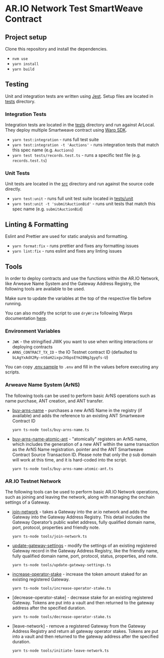 # AR.IO Network Test SmartWeave Contract

## Project setup

Clone this repository and install the dependencies.

- `nvm use`
- `yarn install`
- `yarn build`

## Testing

Unit and integration tests are written using [Jest]. Setup files are located in [tests] directory.

### Integration Tests

Integration tests are located in the [tests] directory and run against ArLocal. They deploy multiple Smartweave contract using [Warp SDK].

- `yarn test:integration` - runs full test suite
- `yarn test:integration -t 'Auctions'` - runs integration tests that match this spec name (e.g. `Auctions`)
- `yarn test tests/records.test.ts` - runs a specific test file (e.g. `records.test.ts`)

### Unit Tests

Unit tests are located in the [src] directory and run against the source code directly.

- `yarn test:unit` - runs full unit test suite located in [tests/unit]
- `yarn test:unit -t 'submitAuctionBid'` - runs unit tests that match this spec name (e.g. `submitAuctionBid`)

## Linting & Formatting

Eslint and Prettier are used for static analysis and formatting.

- `yarn format:fix` - runs prettier and fixes any formatting issues
- `yarn lint:fix` - runs eslint and fixes any linting issues

## Tools

In order to deploy contracts and use the functions within the AR.IO Network, like Arweave Name System and the Gateway Address Registry, the following tools are available to be used.

Make sure to update the variables at the top of the respective file before running.

You can also modify the script to use `dryWrite` following Warps documentation [here](https://academy.warp.cc/docs/sdk/basic/contract-methods#drywrite).

### Environment Variables

- `JWK` - the stringified JWK you want to use when writing interactions or deploying contracts
- `ARNS_CONTRACT_TX_ID` - the IO Testnet contract ID (defaulted to `bLAgYxAdX2Ry-nt6aH2ixgvJXbpsEYm28NgJgyqfs-U`)

You can copy [.env.sample](./env.sample) to `.env` and fill in the values before executing any scripts.

### Arweave Name System (ArNS)

The following tools can be used to perform basic ArNS operations such as name purchase, ANT creation, and ANT transfer.

- [buy-arns-name] - purchases a new ArNS Name in the registry (if available) and adds the reference to an existing ANT Smartweave Contract ID

  ```shell
  yarn ts-node tools/buy-arns-name.ts
  ```

- [buy-arns-name-atomic-ant] - "atomically" registers an ArNS name, which includes the generation of a new ANT within the same transaction as the ArNS Name registration.
  pointer and the ANT Smartweave Contract Source Transaction ID. Please note that only the `@` sub domain will work at this time, and it is hard-coded into the script.

  ```shell
  yarn ts-node tools/buy-arns-name-atomic-ant.ts
  ```

### AR.IO Testnet Network

The following tools can be used to perform basic AR.IO Network operations, such as joining and leaving the network, along with managing the onchain settings of a Gateway.

- [join-network] - takes a Gateway into the ar.io network and adds the Gateway into the Gateway Address Registry. This detail includes the Gateway Operator’s public wallet address, fully qualified domain name, port, protocol, properties and friendly note.

  ```shell
  yarn ts-node tools/join-network.ts
  ```

- [update-gateway-settings] - modify the settings of an existing registered Gateway record in the Gateway Address Registry, like the friendly name, fully qualified domain name, port, protocol, status, properties, and note.

  ```shell
  yarn ts-node tools/update-gateway-settings.ts
  ```

- [increase-operator-stake] - increase the token amount staked for an existing registered Gateway.

  ```shell
  yarn ts-node tools/increase-operator-stake.ts
  ```

- [decrease-operator-stake] - decrease stake for an existing registered Gateway. Tokens are put into a vault and then returned to the gateway address after the specified duration.

  ```shell
  yarn ts-node tools/decrease-operator-stake.ts
  ```

- [leave-network] - remove a registered Gateway from the Gateway Address Registry and return all gateway operator stakes. Tokens are put into a vault and then returned to the gateway address after the specified duration.

  ```shell
  yarn ts-node tools/initiate-leave-network.ts
  ```

[join-network]: tools/join-network.ts
[update-gateway-settings]: tools/update-gateway-settings.ts
[increase-operator-stake]: tools/increase-operator-stake.ts
[initiate-operator-stake-decrease]: tools/initiate-operator-stake-decrease.ts
[initiate-leave-network]: tools/initiate-leave-network.ts
[buy-arns-name]: tools/buy-arns-name.ts
[buy-arns-name-atomic-ant]: /tools/buy-arns-name-atomic-ant.ts
[tests/unit]: /tests/unit
[src]: /src
[tests]: /tests
[Warp SDK]: https://github.com/warp-contracts/warp
[Jest]: https://jestjs.io/
